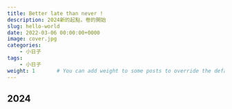 ```yaml
---
title: Better late than never !
description: 2024新的起點，卷的開始
slug: hello-world
date: 2022-03-06 00:00:00+0000
image: cover.jpg
categories:
    - 小日子
tags:
    - 小日子
weight: 1       # You can add weight to some posts to override the default sorting (date descending)
---
```



## 2024